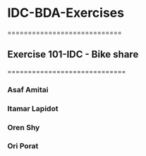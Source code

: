 # IDC-BDA-Exercises
============================
## Exercise 101-IDC - Bike share
=============================
### Asaf Amitai
### Itamar Lapidot
### Oren Shy
### Ori Porat
